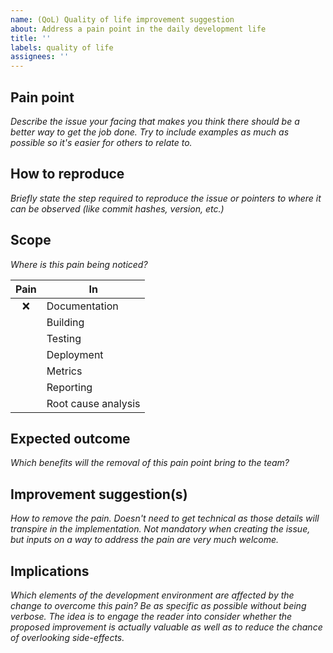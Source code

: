 ```yaml
---
name: (QoL) Quality of life improvement suggestion
about: Address a pain point in the daily development life 
title: ''
labels: quality of life
assignees: ''
---
```


## Pain point

_Describe the issue your facing that makes you think there should be a better way to get the job done. Try to include examples as much as possible so it's easier for others to relate to._

## How to reproduce

_Briefly state the step required to reproduce the issue or pointers to where it can be observed (like commit hashes, version, etc.)_

## Scope

_Where is this pain being noticed?_

| Pain  | In                  |
| :---: | ------------------- |
|  :x:  | Documentation       |
|       | Building            |
|       | Testing             |
|       | Deployment          |
|       | Metrics             |
|       | Reporting           |
|       | Root cause analysis |

## Expected outcome

_Which benefits will the removal of this pain point bring to the team?_

## Improvement suggestion(s)

_How to remove the pain. Doesn't need to get technical as those details will transpire in the implementation. Not mandatory when creating the issue, but inputs on a way to address the pain are very much welcome._

## Implications

_Which elements of the development environment are affected by the change to overcome this pain? Be as specific as possible without being verbose. The idea is to engage the reader into consider whether the proposed improvement is actually valuable as well as to reduce the chance of overlooking side-effects._
